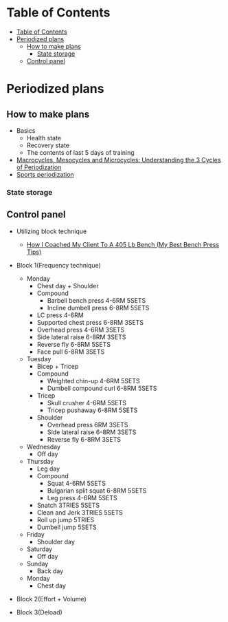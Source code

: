 # Table of Contents
- [Table of Contents](#table-of-contents)
- [Periodized plans](#periodized-plans)
  - [How to make plans](#how-to-make-plans)
    - [State storage](#state-storage)
  - [Control panel](#control-panel)

# Periodized plans
## How to make plans
- Basics
  - Health state
  - Recovery state
  - The contents of last 5 days of training
- [Macrocycles, Mesocycles and Microcycles: Understanding the 3 Cycles of Periodization](https://www.trainingpeaks.com/blog/macrocycles-mesocycles-and-microcycles-understanding-the-3-cycles-of-periodization/#:~:text=A%20mesocycle%20refers%20to%20a,usually%20a%20week%20of%20training.)
- [Sports periodization](https://en.wikipedia.org/wiki/Sports_periodization#:~:text=The%20microcycle%20is%20generally%20up,representing%20a%20year%20or%20two.)
### State storage
## Control panel
- Utilizing block technique
  - [How I Coached My Client To A 405 Lb Bench (My Best Bench Press Tips)](https://www.youtube.com/watch?v=rlF0uYMfCyA)
- Block 1(Frequency technique)

  - Monday
    - Chest day + Shoulder
    - Compound
      - Barbell bench press 4-6RM 5SETS
      - Incline dumbell press 6-8RM 5SETS
    - LC press 4-6RM
    - Supported chest press 6-8RM 3SETS
    - Overhead press 4-6RM 3SETS
    - Side lateral raise 6-8RM 3SETS
    - Reverse fly 6-8RM 5SETS
    - Face pull 6-8RM 3SETS
  - Tuesday
    - Bicep + Tricep
    - Compound
      - Weighted chin-up 4-6RM 5SETS
      - Dumbell compound curl 6-8RM 5SETS
    - Tricep
      - Skull crusher 4-6RM 5SETS
      - Tricep pushaway 6-8RM 5SETS
    - Shoulder
      - Overhead press 6RM 3SETS
      - Side lateral raise 6-8RM 3SETS
      - Reverse fly 6-8RM 3SETS
  - Wednesday
    - Off day
  - Thursday
    - Leg day
    - Compound
      - Squat 4-6RM 5SETS
      - Bulgarian split squat 6-8RM 5SETS
      - Leg press 4-6RM 5SETS
    - Snatch 3TRIES 5SETS
    - Clean and Jerk 3TRIES 5SETS
    - Roll up jump 5TRIES
    - Dumbell jump 5SETS
  - Friday
    - Shoulder day
  - Saturday
    - Off day
  - Sunday
    - Back day
  - Monday
    - Chest day

- Block 2(Effort + Volume)
- Block 3(Deload)